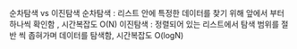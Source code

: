 순차탐색 vs 이진탐색
순차탐색 : 리스트 안에 특정한 데이터를 찾기 위해 앞에서 부터 하나씩 확인함 , 시간복잡도 O(N)
이진탐색 : 정렬되어 있는 리스트에서 탐색 범위를 절반 씩 좁혀가며 데이터를 탐색함, 시간복잡도 O(logN)
